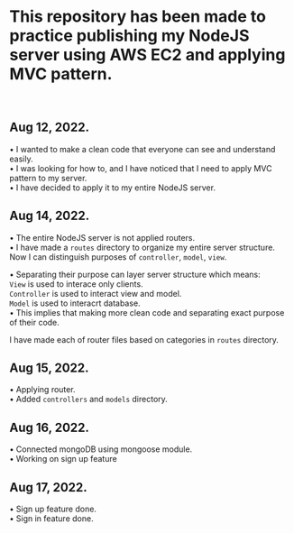 # This repository has been made to practice publishing my NodeJS server using AWS EC2 and applying MVC pattern.

<br>

## Aug 12, 2022.
• I wanted to make a clean code that everyone can see and understand easily. <br>
• I was looking for how to, and I have noticed that I need to apply MVC pattern to my server.  <br>
• I have decided to apply it to my entire NodeJS server. <br>

## Aug 14, 2022.
• The entire NodeJS server is not applied routers. <br>
• I have made a `routes` directory to organize my entire server structure. <br>
Now I can distinguish purposes of `controller`, `model`, `view`. <br>

• Separating their purpose can layer server structure which means:  <br>
    `View` is used to interace only clients. <br>
    `Controller` is used to interact view and model. <br>
    `Model` is used to interacrt database. <br>
• This implies that making more clean code and separating exact purpose of their code. <br>

I have made each of router files based on categories in `routes` directory. <br>

## Aug 15, 2022.
• Applying router. <br>
• Added `controllers` and `models` directory. <br>

## Aug 16, 2022.
• Connected mongoDB using mongoose module. <br>
• Working on sign up feature <br>

## Aug 17, 2022.
• Sign up feature done. <br>
• Sign in feature done. <br>


